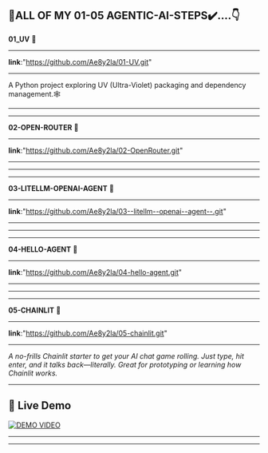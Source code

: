 **🤖ALL OF MY 01-05 AGENTIC-AI-STEPS✔️....👇**
------------------------------------------------------------------------------------------------------------------------------------------------------------------------------------------------------------------
**01_UV** 🤯
***
**link**:"https://github.com/Ae8y2la/01-UV.git"
***
A Python project exploring UV (Ultra-Violet) packaging and dependency management.🕸️
***
------------------------------------------------------------------------------------------------------------------------------------------------------------------------------------------------------------------
**02-OPEN-ROUTER** 🤯
***
**link**:"https://github.com/Ae8y2la/02-OpenRouter.git"
***

***
------------------------------------------------------------------------------------------------------------------------------------------------------------------------------------------------------------------
**03-LITELLM-OPENAI-AGENT** 🤯
***
**link**:"https://github.com/Ae8y2la/03--litellm--openai--agent--.git"
***

***
------------------------------------------------------------------------------------------------------------------------------------------------------------------------------------------------------------------
**04-HELLO-AGENT** 🤯
***
**link**:"https://github.com/Ae8y2la/04-hello-agent.git"
***

***
------------------------------------------------------------------------------------------------------------------------------------------------------------------------------------------------------------------
**05-CHAINLIT** 🤯
***
**link**:"https://github.com/Ae8y2la/05-chainlit.git"
***
*A no-frills Chainlit starter to get your AI chat game rolling. Just type, hit enter, and it talks back—literally. Great for prototyping or learning how Chainlit works.*
***
## 🎥 Live Demo
[![DEMO VIDEO](https://img.shields.io/badge/%F0%9F%8E%A5_Watch_Now-9146FF?style=for-the-badge&logo=google-drive)](https://drive.google.com/uc?export=download&id=19q0rheMHoE802UO0aqADSN6Ak0JXre3t)

------------------------------------------------------------------------------------------------------------------------------------------------------------------------------------------------------------------
------------------------------------------------------------------------------------------------------------------------------------------------------------------------------------------------------------------
